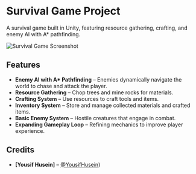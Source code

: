 # **Survival Game Project**  

A survival game built in Unity, featuring resource gathering, crafting, and enemy AI with A* pathfinding.  

![Survival Game Screenshot](https://github.com/user-attachments/assets/102c1666-3748-41e2-b6cf-225cf63dc4a9)

## **Features**  
- **Enemy AI with A\* Pathfinding** – Enemies dynamically navigate the world to chase and attack the player.  
- **Resource Gathering** – Chop trees and mine rocks for materials.  
- **Crafting System** – Use resources to craft tools and items.  
- **Inventory System** – Store and manage collected materials and crafted items.  
- **Basic Enemy System** – Hostile creatures that engage in combat.  
- **Expanding Gameplay Loop** – Refining mechanics to improve player experience.  

## **Credits**  
- **[Yousif Husein]** – [@YousifHusein](https://github.com/YousifHusein))  
